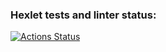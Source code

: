 ### Hexlet tests and linter status:
[![Actions Status](https://github.com/kirill-khalevin-hexlet/rails-project-lvl2/workflows/hexlet-check/badge.svg)](https://github.com/kirill-khalevin-hexlet/rails-project-lvl2/actions)